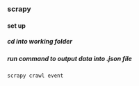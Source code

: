 ### scrapy

#### set up

##### cd into working folder
##### run command to output data into .json file
```
scrapy crawl event
```